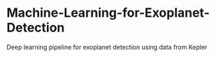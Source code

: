 # Machine-Learning-for-Exoplanet-Detection
Deep learning pipeline for exoplanet detection using data from Kepler
